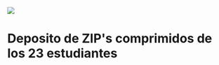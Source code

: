 ![](https://5zmgwchi4v-flywheel.netdna-ssl.com/wp-content/uploads/ZIP-archive-file-format.jpg)

# Deposito de ZIP's comprimidos de los 23 estudiantes
